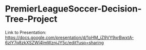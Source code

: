 # PremierLeagueSoccer-Decision-Tree-Project
Link to Presentation: https://docs.google.com/presentation/d/1oHM_iZ9VY9xrBwxtA-6zlY7q8zkXSZWl4lmWznjJY5c/edit?usp=sharing
